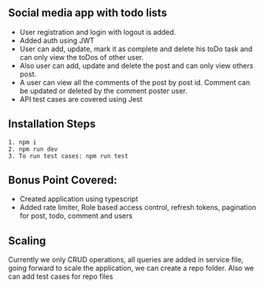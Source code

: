 ## Social media app with todo lists

- User registration and login with logout is added.
- Added auth using JWT
- User can add, update, mark it as complete and delete his toDo task and can only view the toDos of other user.
- Also user can add, update and delete the post and can only view others post.
- A user can view all the comments of the post by post id. Comment can be updated or deleted by the comment poster user.
- API test cases are covered using Jest

## Installation Steps

    1. npm i
    2. npm run dev
    3. To run test cases: npm run test

## Bonus Point Covered:

- Created application using typescript
- Added rate limiter, Role based access control, refresh tokens, pagination for post, todo, comment and users

## Scaling

Currently we only CRUD operations, all queries are added in service file, going forward to scale the application, we can create a repo folder. Also we can add test cases for repo files
